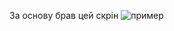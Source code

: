 За основу брав цей скрін
![пример](https://github.com/VitaliiPytymko-Kh/WpfApp2/assets/137927518/43383eb9-aa1b-4301-8d55-851a60b8dc6a)
